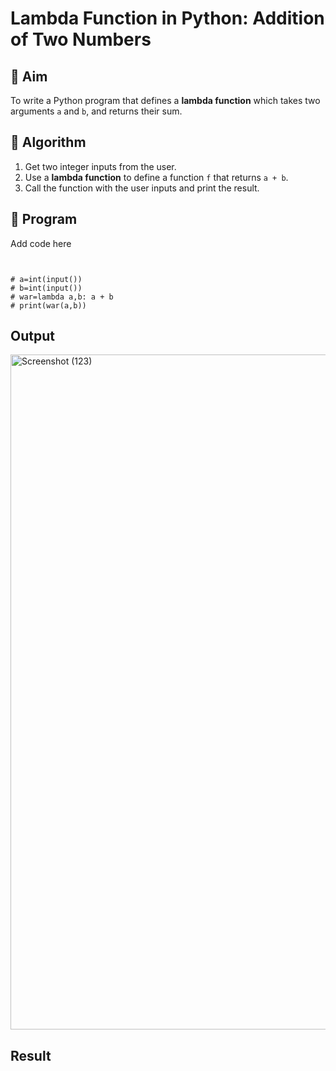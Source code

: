 # Lambda Function in Python: Addition of Two Numbers

## 🎯 Aim
To write a Python program that defines a **lambda function** which takes two arguments `a` and `b`, and returns their sum.

## 🧠 Algorithm
1. Get two integer inputs from the user.
2. Use a **lambda function** to define a function `f` that returns `a + b`.
3. Call the function with the user inputs and print the result.

## 🧾 Program
Add code here
```


# a=int(input())
# b=int(input())
# war=lambda a,b: a + b 
# print(war(a,b))
```

## Output
<img width="1920" height="1080" alt="Screenshot (123)" src="https://github.com/user-attachments/assets/526f2ce8-dd90-4622-bf4f-e6afeb5f7e5a" />

## Result
